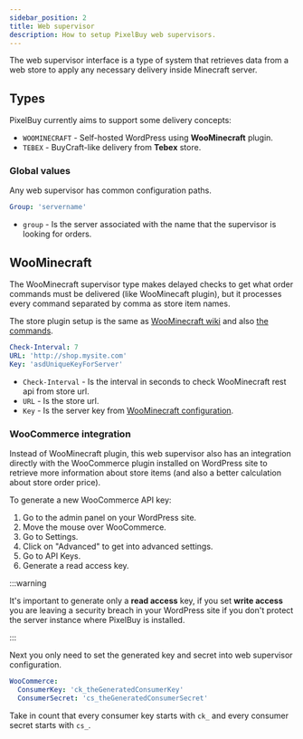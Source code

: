 ```yaml
---
sidebar_position: 2
title: Web supervisor
description: How to setup PixelBuy web supervisors.
---
```


The web supervisor interface is a type of system that retrieves data from a web store to apply any necessary delivery inside Minecraft server.

## Types

PixelBuy currently aims to support some delivery concepts:

* `WOOMINECRAFT` - Self-hosted WordPress using **WooMinecraft** plugin.
* `TEBEX` - BuyCraft-like delivery from **Tebex** store.

### Global values

Any web supervisor has common configuration paths.

```yaml
Group: 'servername'
```

* `group` - Is the server associated with the name that the supervisor is looking for orders.

## WooMinecraft

The WooMinecraft supervisor type makes delayed checks to get what order commands must be delivered (like WooMinecaft plugin), but it processes every command separated by comma as store item names.

The store plugin setup is the same as [WooMinecraft wiki](https://github.com/WooMinecraft/WooMinecraft/wiki/Step-2:-Setting-up-the-wordpress-side) and also [the commands](https://github.com/WooMinecraft/WooMinecraft/wiki/Step-3:-Creating-A-Package).

```yaml
Check-Interval: 7
URL: 'http://shop.mysite.com'
Key: 'asdUniqueKeyForServer'
```

* `Check-Interval` - Is the interval in seconds to check WooMinecraft rest api from store url.
* `URL` - Is the store url.
* `Key` - Is the server key from [WooMinecraft configuration](https://github.com/WooMinecraft/WooMinecraft/wiki/Step-2:-Setting-up-the-wordpress-side).

### WooCommerce integration

Instead of WooMinecraft plugin, this web supervisor also has an integration directly with the WooCommerce plugin installed on WordPress site to retrieve more information about store items (and also a better calculation about store order price).

To generate a new WooCommerce API key:

1. Go to the admin panel on your WordPress site.
2. Move the mouse over WooCommerce.
3. Go to Settings.
4. Click on "Advanced" to get into advanced settings.
5. Go to API Keys.
6. Generate a read access key.

:::warning

It's important to generate only a **read access** key, if you set **write access** you are leaving a security breach in your WordPress site if you don't protect the server instance where PixelBuy is installed.

:::

Next you only need to set the generated key and secret into web supervisor configuration.

```yaml
WooCommerce:
  ConsumerKey: 'ck_theGeneratedConsumerKey'
  ConsumerSecret: 'cs_theGeneratedConsumerSecret'
```

Take in count that every consumer key starts with `ck_` and every consumer secret starts with `cs_`.